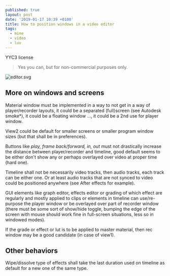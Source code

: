 ```yaml
---
published: true
layout: post
date: '2019-01-17 10:39 +0100'
title: How to position windows in a video editor
tags:
  - mine
  - video
  - luv
---
```

YYC3 license
> Yes you can, but for non-commercial purposes only.

![editor.svg]({{site.baseurl}}/media/editor.svg)

## More on windows and screens

Material window must be implemented in a way to not get in a way of player/recorder layouts, it could be a separated (full)screen (see Autodesk smoke*), it could be a floating window ..., it could be a 2nd use for player window.

View2 could be default for smaller screens or smaller program window sizes (but that shall be in preferences).

Buttons like _play, frame back/forward, in, out_ must not drastically increase the distance between player/recorder and timeline, good default seems to be either don't show any or perhaps overlayed over video at proper time (hard one).

Timeline shall not be necessarily video tracks, then audio tracks, each track can be either one. Or at least audio tracks that are not synced to video could be positioned anywhere (see After effects for example).

GUI elements like graph editor, effects editor or grading of which effect are regularly and mostly applied to clips or elements in timeline can use/re-purpose the player window or be overlayed over part of recorder window (there must be some sort of show/hide toggle, bumping the edge of the screen with mouse should work fine in full-screen situations, less so in windowed modes). 

If the grade or effect or lut is to be applied to master material, then rec window may be a good candidate (in case of view1).

## Other behaviors

Wipe/dissolve type of effects shall take the last duration used on timeline as default for a new one of the same type.


